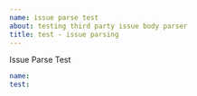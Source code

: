 ```yaml
---
name: issue parse test
about: testing third party issue body parser
title: test - issue parsing
---
```


Issue Parse Test

```yaml
name:
test:
```
